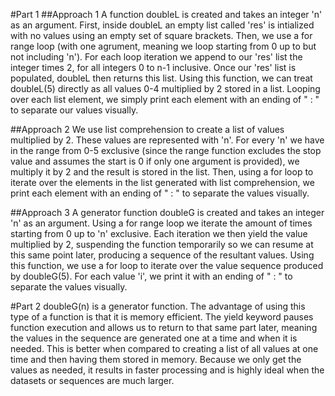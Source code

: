 #Part 1
##Approach 1
A function doubleL is created and takes an integer 'n' as an argument. First, inside doubleL an empty list called 'res' is intialized with no values using an empty set of square brackets. Then, we use a for range loop (with one agrument, meaning we loop starting from 0 up to but not including 'n'). For each loop iteration we append to our 'res' list the integer times 2, for all integers 0 to n-1 inclusive. Once our 'res' list is populated, doubleL then returns this list.
Using this function, we can treat doubleL(5) directly as all values 0-4 multiplied by 2 stored in a list. Looping over each list element, we simply print each element with an ending of " : " to separate our values visually.

##Approach 2
We use list comprehension to create a list of values multiplied by 2. These values are represented with 'n'. For every 'n' we have in the range from 0-5 exclusive (since the range function excludes the stop value and assumes the start is 0 if only one argument is provided), we multiply it by 2 and the result is stored in the list. Then, using a for loop to iterate over the elements in the list generated with list comprehension, we print each element with an ending of " : " to separate the values visually.

##Approach 3
A generator function doubleG is created and takes an integer 'n' as an argument. Using a for range loop we iterate the amount of times starting from 0 up to 'n' exclusive. Each iteration we then yield the value multiplied by 2, suspending the function temporarily so we can resume at this same point later, producing a sequence of the resultant values.
Using this function, we use a for loop to iterate over the value sequence produced by doubleG(5). For each value 'i', we print it with an ending of " : " to  separate the values visually.

#Part 2
doubleG(n) is a generator function. The advantage of using this type of a function is that it is memory efficient. The yield keyword pauses function execution and allows us to return to that same part later, meaning the values in the sequence are generated one at a time and when it is needed. This is better when compared to creating a list of all values at one time and then having them stored in memory. Because we only get the values as needed, it results in faster processing and is highly ideal when the datasets or sequences are much larger.